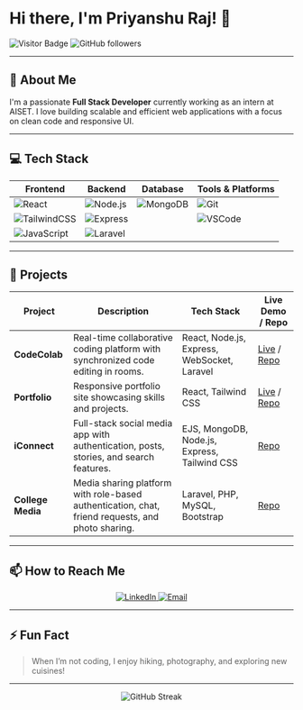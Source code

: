 # Hi there, I'm Priyanshu Raj! 👋

![Visitor Badge](https://visitor-badge.glitch.me/badge?page_id=Priyanshu6055.Priyanshu6055)
![GitHub followers](https://img.shields.io/github/followers/Priyanshu6055?label=Follow&style=social)

---

## 🚀 About Me

I'm a passionate **Full Stack Developer** currently working as an intern at AISET. I love building scalable and efficient web applications with a focus on clean code and responsive UI.

---

## 💻 Tech Stack

| Frontend             | Backend              | Database          | Tools & Platforms      |
|----------------------|----------------------|-------------------|-----------------------|
| ![React](https://img.shields.io/badge/-React-61DAFB?logo=react&logoColor=black&style=flat-square) | ![Node.js](https://img.shields.io/badge/-Node.js-339933?logo=node.js&logoColor=white&style=flat-square) | ![MongoDB](https://img.shields.io/badge/-MongoDB-47A248?logo=mongodb&logoColor=white&style=flat-square) | ![Git](https://img.shields.io/badge/-Git-F05032?logo=git&logoColor=white&style=flat-square) |
| ![TailwindCSS](https://img.shields.io/badge/-TailwindCSS-06B6D4?logo=tailwind-css&logoColor=white&style=flat-square) | ![Express](https://img.shields.io/badge/-Express-000000?logo=express&logoColor=white&style=flat-square) |                   | ![VSCode](https://img.shields.io/badge/-VSCode-0078D7?logo=visual-studio-code&logoColor=white&style=flat-square) |
| ![JavaScript](https://img.shields.io/badge/-JavaScript-F7DF1E?logo=javascript&logoColor=black&style=flat-square) | ![Laravel](https://img.shields.io/badge/-Laravel-FF2D20?logo=laravel&logoColor=white&style=flat-square) |                   |                       |

---

## 🌟 Projects

| Project        | Description                                                                                      | Tech Stack                                       | Live Demo / Repo                                                  |
|----------------|--------------------------------------------------------------------------------------------------|--------------------------------------------------|-------------------------------------------------------------------|
| **CodeColab**   | Real-time collaborative coding platform with synchronized code editing in rooms.                 | React, Node.js, Express, WebSocket, Laravel      | [Live](https://codecolab-08ca.onrender.com/) / [Repo](https://github.com/Priyanshu6055/codecolab) |
| **Portfolio**   | Responsive portfolio site showcasing skills and projects.                                        | React, Tailwind CSS                              | [Live](https://priyanshu-raj-website-6055.vercel.app/) / [Repo](https://github.com/Priyanshu6055/portfolio) |
| **iConnect**    | Full-stack social media app with authentication, posts, stories, and search features.           | EJS, MongoDB, Node.js, Express, Tailwind CSS     | [Repo](https://github.com/Priyanshu6055/insta-clone)                                     |
| **College Media** | Media sharing platform with role-based authentication, chat, friend requests, and photo sharing. | Laravel, PHP, MySQL, Bootstrap                   | [Repo](https://github.com/Priyanshu6055/college-media)                                  |


---

## 📫 How to Reach Me

<p align="center">
  <a href="https://www.linkedin.com/in/priyanshu6055/" target="_blank">
    <img src="https://img.shields.io/badge/-LinkedIn-0077B5?logo=linkedin&logoColor=white&style=for-the-badge" alt="LinkedIn"/>
  </a>
  <a href="mailto:priyanshu6055@gmail.com" target="_blank">
    <img src="https://img.shields.io/badge/-Email-D14836?logo=gmail&logoColor=white&style=for-the-badge" alt="Email"/>
  </a>
</p>

---

## ⚡ Fun Fact

> When I’m not coding, I enjoy hiking, photography, and exploring new cuisines!  

---

<p align="center">
  <img src="https://github-readme-streak-stats.herokuapp.com/?user=Priyanshu6055&theme=dark&hide_border=true" alt="GitHub Streak"/>
</p>
